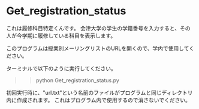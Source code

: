 # Get_registration_status
これは履修科目特定くんです。
会津大学の学生の学籍番号を入力すると、その人が今学期に履修している科目を表示します。

このプログラムは授業別メーリングリストのURLを開くので、学内で使用してください。

ターミナルで以下のように実行してください。
>>python Get_registration_status.py

初回実行時に、"url.txt"という名前のファイルがプログラムと同じディレクトリ内に作成されます。
これはプログラム内で使用するので消さないでください。
